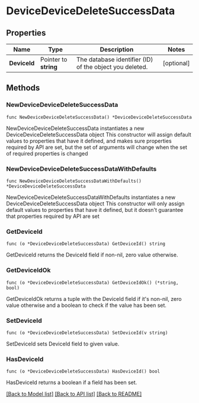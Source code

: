 # DeviceDeviceDeleteSuccessData

## Properties

Name | Type | Description | Notes
------------ | ------------- | ------------- | -------------
**DeviceId** | Pointer to **string** | The database identifier (ID) of the object you deleted. | [optional] 

## Methods

### NewDeviceDeviceDeleteSuccessData

`func NewDeviceDeviceDeleteSuccessData() *DeviceDeviceDeleteSuccessData`

NewDeviceDeviceDeleteSuccessData instantiates a new DeviceDeviceDeleteSuccessData object
This constructor will assign default values to properties that have it defined,
and makes sure properties required by API are set, but the set of arguments
will change when the set of required properties is changed

### NewDeviceDeviceDeleteSuccessDataWithDefaults

`func NewDeviceDeviceDeleteSuccessDataWithDefaults() *DeviceDeviceDeleteSuccessData`

NewDeviceDeviceDeleteSuccessDataWithDefaults instantiates a new DeviceDeviceDeleteSuccessData object
This constructor will only assign default values to properties that have it defined,
but it doesn't guarantee that properties required by API are set

### GetDeviceId

`func (o *DeviceDeviceDeleteSuccessData) GetDeviceId() string`

GetDeviceId returns the DeviceId field if non-nil, zero value otherwise.

### GetDeviceIdOk

`func (o *DeviceDeviceDeleteSuccessData) GetDeviceIdOk() (*string, bool)`

GetDeviceIdOk returns a tuple with the DeviceId field if it's non-nil, zero value otherwise
and a boolean to check if the value has been set.

### SetDeviceId

`func (o *DeviceDeviceDeleteSuccessData) SetDeviceId(v string)`

SetDeviceId sets DeviceId field to given value.

### HasDeviceId

`func (o *DeviceDeviceDeleteSuccessData) HasDeviceId() bool`

HasDeviceId returns a boolean if a field has been set.


[[Back to Model list]](../README.md#documentation-for-models) [[Back to API list]](../README.md#documentation-for-api-endpoints) [[Back to README]](../README.md)


